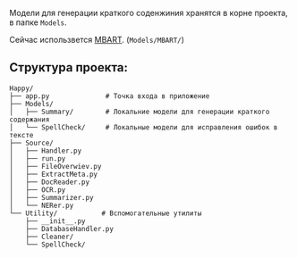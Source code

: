 Модели для генерации краткого соденжиния хранятся в корне проекта, в папке `Models`.

Сейчас использвется [MBART](https://huggingface.co/IlyaGusev/mbart_ru_sum_gazeta). (`Models/MBART/`)

## Структура проекта:
```
Happy/
├── app.py              # Точка входа в приложение
├── Models/
│   ├── Summary/        # Локальние модели для генерации краткого содержания
│   └── SpellCheck/     # Локальные модели для исправления ошибок в тексте
├── Source/             
│   ├── Handler.py      
│   ├── run.py          
│   ├── FileOverwiev.py 
│   ├── ExtractMeta.py  
│   ├── DocReader.py    
│   ├── OCR.py          
│   ├── Summarizer.py   
│   └── NERer.py        
└── Utility/           # Вспомогательные утилиты
    ├── __init__.py
    ├── DatabaseHandler.py
    ├── Cleaner/
    └── SpellCheck/
```
